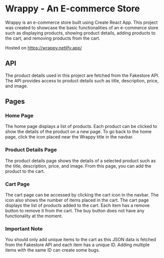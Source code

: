 # Wrappy - An E-commerce Store

Wrappy is an e-commerce store built using Create React App. This project was created to showcase the basic functionalities of an e-commerce store such as displaying products, showing product details, adding products to the cart, and removing products from the cart.

Hosted on https://wrappy.netlify.app/

## API

The product details used in this project are fetched from the Fakestore API. The API provides access to product details such as title, description, price, and image.

## Pages

### Home Page

The home page displays a list of products. Each product can be clicked to show the details of the product on a new page. To go back to the home page, click the icon placed near the Wrappy title in the navbar.

### Product Details Page

The product details page shows the details of a selected product such as the title, description, price, and image. From this page, you can add the product to the cart.

### Cart Page

The cart page can be accessed by clicking the cart icon in the navbar. The icon also shows the number of items placed in the cart. The cart page displays the list of products added to the cart. Each item has a remove button to remove it from the cart. The buy button does not have any functionality at the moment.

### Important Note

You should only add unique items to the cart as this JSON data is fetched from the Fakestore API and each item has a unique ID. Adding multiple items with the same ID can create some bugs.

